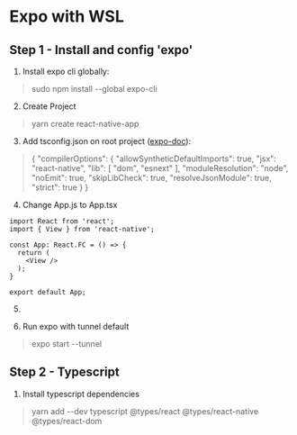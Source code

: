 # Expo with WSL

## Step 1 - Install and config 'expo'
1. Install expo cli globally:
> sudo npm install --global expo-cli
2. Create Project
> yarn create react-native-app <app-name>
3. Add tsconfig.json on root project ([expo-doc](https://github.com/expo/expo/blob/master/templates/expo-template-blank-typescript/tsconfig.json)):
> {
  "compilerOptions": {
    "allowSyntheticDefaultImports": true,
    "jsx": "react-native",
    "lib": [
      "dom",
      "esnext"
    ],
    "moduleResolution": "node",
    "noEmit": true,
    "skipLibCheck": true,
    "resolveJsonModule": true,
    "strict": true
  }
}

4. Change App.js to App.tsx
```
import React from 'react';
import { View } from 'react-native';
 
const App: React.FC = () => {
  return (
    <View />
  );
}

export default App;
```

5. 

5. Run expo with tunnel default

> expo start --tunnel

## Step 2 - Typescript

1. Install typescript dependencies
> yarn add --dev typescript @types/react @types/react-native @types/react-dom